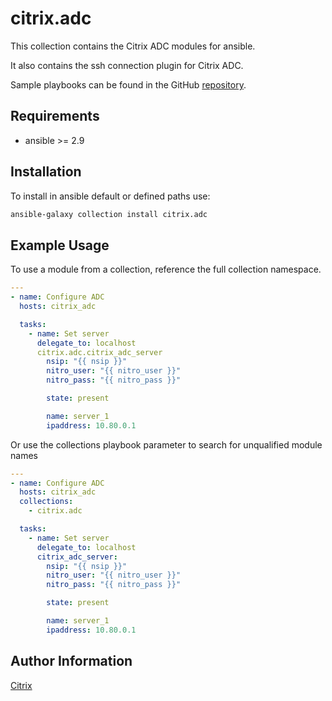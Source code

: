 # citrix.adc

This collection contains the Citrix ADC modules for ansible.

It also contains the ssh connection plugin for Citrix ADC.

Sample playbooks can be found in the GitHub [repository](https://github.com/citrix/citrix-adc-ansible-modules/tree/master/samples).

## Requirements

 - ansible >= 2.9

## Installation

To install in ansible default or defined paths use:
```bash
ansible-galaxy collection install citrix.adc
```

## Example Usage


To use a module from a collection, reference the full collection namespace.

```yaml
---
- name: Configure ADC
  hosts: citrix_adc

  tasks:
    - name: Set server
      delegate_to: localhost
      citrix.adc.citrix_adc_server
        nsip: "{{ nsip }}"
        nitro_user: "{{ nitro_user }}"
        nitro_pass: "{{ nitro_pass }}"

        state: present

        name: server_1
        ipaddress: 10.80.0.1

```

Or use the collections playbook parameter to search for unqualified module names

```yaml
---
- name: Configure ADC
  hosts: citrix_adc
  collections:
    - citrix.adc

  tasks:
    - name: Set server
      delegate_to: localhost
      citrix_adc_server:
        nsip: "{{ nsip }}"
        nitro_user: "{{ nitro_user }}"
        nitro_pass: "{{ nitro_pass }}"

        state: present

        name: server_1
        ipaddress: 10.80.0.1

```

## Author Information

[Citrix](https://www.citrix.com)
